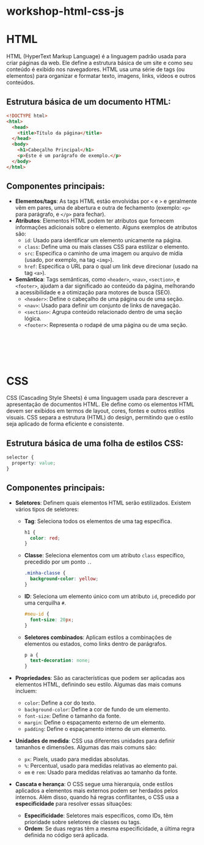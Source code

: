 # workshop-html-css-js

# HTML

HTML (HyperText Markup Language) é a linguagem padrão usada para criar páginas da web. Ele define a estrutura básica de um site e como seu conteúdo é exibido nos navegadores. HTML usa uma série de tags (ou elementos) para organizar e formatar texto, imagens, links, vídeos e outros conteúdos.

## Estrutura básica de um documento HTML:
```html
<!DOCTYPE html>
<html>
  <head>
    <title>Título da página</title>
  </head>
  <body>
    <h1>Cabeçalho Principal</h1>
    <p>Este é um parágrafo de exemplo.</p>
  </body>
</html>
```
## Componentes principais:
- **Elementos/tags**: As tags HTML estão envolvidas por `<` e `>` e geralmente vêm em pares, uma de abertura e outra de fechamento (exemplo: `<p>` para parágrafo, e `</p>` para fechar).
- **Atributos**: Elementos HTML podem ter atributos que fornecem informações adicionais sobre o elemento. Alguns exemplos de atributos são:
  - `id`: Usado para identificar um elemento unicamente na página.
  - `class`: Define uma ou mais classes CSS para estilizar o elemento.
  - `src`: Especifica o caminho de uma imagem ou arquivo de mídia (usado, por exemplo, na tag `<img>`).
  - `href`: Especifica o URL para o qual um link deve direcionar (usado na tag `<a>`).
- **Semântica**: Tags semânticas, como `<header>`, `<nav>`, `<section>`, e `<footer>`, ajudam a dar significado ao conteúdo da página, melhorando a acessibilidade e a otimização para motores de busca (SEO).
  - `<header>`: Define o cabeçalho de uma página ou de uma seção.
  - `<nav>`: Usado para definir um conjunto de links de navegação.
  - `<section>`: Agrupa conteúdo relacionado dentro de uma seção lógica.
  - `<footer>`: Representa o rodapé de uma página ou de uma seção.

<br>
<br>
<br>
<br>


# CSS

CSS (Cascading Style Sheets) é uma linguagem usada para descrever a apresentação de documentos HTML. Ele define como os elementos HTML devem ser exibidos em termos de layout, cores, fontes e outros estilos visuais. CSS separa a estrutura (HTML) do design, permitindo que o estilo seja aplicado de forma eficiente e consistente.

## Estrutura básica de uma folha de estilos CSS:
```css
selector {
  property: value;
}
```
## Componentes principais:

- **Seletores**: Definem quais elementos HTML serão estilizados. Existem vários tipos de seletores:
  - **Tag**: Seleciona todos os elementos de uma tag específica.
    ```css
    h1 {
      color: red;
    }
    ```
  - **Classe**: Seleciona elementos com um atributo `class` específico, precedido por um ponto `.`.
    ```css
    .minha-classe {
      background-color: yellow;
    }
    ```
  - **ID**: Seleciona um elemento único com um atributo `id`, precedido por uma cerquilha `#`.
    ```css
    #meu-id {
      font-size: 20px;
    }
    ```
  - **Seletores combinados**: Aplicam estilos a combinações de elementos ou estados, como links dentro de parágrafos.
    ```css
    p a {
      text-decoration: none;
    }
    ```

- **Propriedades**: São as características que podem ser aplicadas aos elementos HTML, definindo seu estilo. Algumas das mais comuns incluem:
  - `color`: Define a cor do texto.
  - `background-color`: Define a cor de fundo de um elemento.
  - `font-size`: Define o tamanho da fonte.
  - `margin`: Define o espaçamento externo de um elemento.
  - `padding`: Define o espaçamento interno de um elemento.

- **Unidades de medida**: CSS usa diferentes unidades para definir tamanhos e dimensões. Algumas das mais comuns são:
  - `px`: Pixels, usado para medidas absolutas.
  - `%`: Percentual, usado para medidas relativas ao elemento pai.
  - `em` e `rem`: Usado para medidas relativas ao tamanho da fonte.

- **Cascata e herança**: O CSS segue uma hierarquia, onde estilos aplicados a elementos mais externos podem ser herdados pelos internos. Além disso, quando há regras conflitantes, o CSS usa a **especificidade** para resolver essas situações:
  - **Especificidade**: Seletores mais específicos, como IDs, têm prioridade sobre seletores de classes ou tags.
  - **Ordem**: Se duas regras têm a mesma especificidade, a última regra definida no código será aplicada.